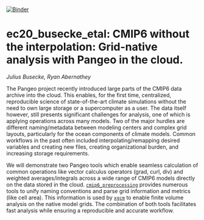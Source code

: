 [![Binder](https://binder.pangeo.io/badge_logo.svg)](https://binder.pangeo.io/v2/gh/earthcube2020/ec20_busecke_etal/master?filepath=busecke_abernathey_earthcube2020.ipynb)

# ec20_busecke_etal: CMIP6 without the interpolation: Grid-native analysis with Pangeo in the cloud.

*Julius Busecke, Ryan Abernathey*

The Pangeo project recently introduced large parts of the CMIP6 data archive into the cloud. This enables, for the first time, centralized, reproducible science of state-of-the-art climate simulations without the need to own large storage or a supercomputer as a user.
The data itself however, still presents significant challenges for analysis, one of which is applying operations across many models. Two of the major hurdles are different naming/metadata between modeling centers and complex grid layouts, particularly for the ocean components of climate models.
Common workflows in the past often included interpolating/remapping desired variables and creating new files, creating organizational burden, and increasing storage requirements.

We will demonstrate two Pangeo tools which enable seamless calculation of common operations like vector calculus operators (grad, curl, div) and weighted averages/integrals across a wide range of CMIP6 models directly on the data stored in the cloud. [`cmip6_preprocessing`](https://github.com/jbusecke/cmip6_preprocessing) provides numerous tools to unify naming conventions and parse grid information and metrics (like cell area). This information is used by [`xgcm`](https://xgcm.readthedocs.io/en/latest/) to enable finite volume analysis on the native model grids. The combination of both tools facilitates fast analysis while ensuring a reproducible and accurate workflow.
